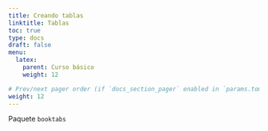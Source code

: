 ```yaml
---
title: Creando tablas
linktitle: Tablas
toc: true
type: docs
draft: false
menu:
  latex:
    parent: Curso básico
    weight: 12

# Prev/next pager order (if `docs_section_pager` enabled in `params.toml`)
weight: 12
---
```


Paquete `booktabs`